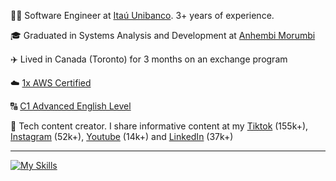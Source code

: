 
<p>👨‍💻 Software Engineer at <a href="https://www.itau.com.br/" target="blank_">Itaú Unibanco</a>. 3+ years of experience.</p>
<p>🎓 Graduated in Systems Analysis and Development at <a href="https://portal.anhembi.br/?gad_source=1&gclid=CjwKCAiApuCrBhAuEiwA8VJ6JiDseguF4XHpGJ1gHQAwfFJtjnb7r05FtNFFAayWa_aFYNKWyJLu0BoCi0MQAvD_BwE" target="blank_">Anhembi Morumbi</a></p>
<p>✈️ Lived in Canada (Toronto) for 3 months on an exchange program </a></p>
<p>☁️ <a href="https://www.credly.com/badges/db773eb9-df4c-41f1-a42a-b5b2cd08742e/linked_in_profile">1x AWS Certified</a></p>
<p>🔠 <a href="https://www.efset.org/cert/KjKPY3">C1 Advanced English Level</a></p>
<p>🎥 Tech content creator. I share informative content at my <a href="https://www.tiktok.com/@souzaa.dev" target="_blank">Tiktok</a> (155k+), <a href="https://www.instagram.com/souzaa.dev/" target="_blank">Instagram</a> (52k+), <a href="https://www.youtube.com/channel/UCyVjCn2LHImr0ZXL4BpOMug" target="_blank">Youtube</a> (14k+) and <a href="https://www.linkedin.com/in/vitor-souzaa/" target="_blank">LinkedIn</a> (37k+)</p>
<hr>

[![My Skills](https://skillicons.dev/icons?i=java,go,python,kotlin,spring,kafka,aws,redis,postgresql,mysql,docker,mongodb,terraform)](https://skillicons.dev)
